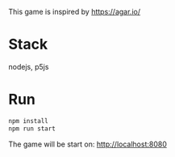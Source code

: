 This game is inspired by https://agar.io/

# Stack

nodejs, p5js

# Run

```bash
npm install
npm run start
```

The game will be start on: [http://localhost:8080](http://localhost/)
